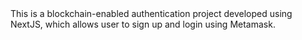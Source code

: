 <Title>Blockchain-Enabled-Authentication-Metamask</Title>
This is a blockchain-enabled authentication project developed using NextJS, which allows user to sign up and login using Metamask.
